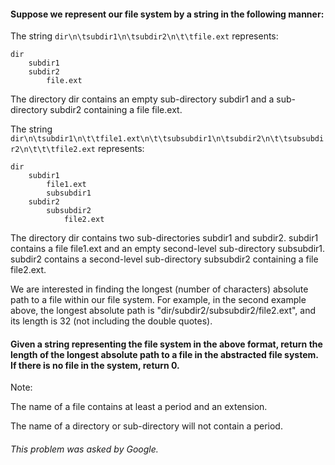 #### Suppose we represent our file system by a string in the following manner:

The string `dir\n\tsubdir1\n\tsubdir2\n\t\tfile.ext` represents:

```
dir
    subdir1
    subdir2
        file.ext
```

The directory dir contains an empty sub-directory subdir1 and a sub-directory subdir2 containing a file file.ext.

The string `dir\n\tsubdir1\n\t\tfile1.ext\n\t\tsubsubdir1\n\tsubdir2\n\t\tsubsubdir2\n\t\t\tfile2.ext` represents:

```
dir
    subdir1
        file1.ext
        subsubdir1
    subdir2
        subsubdir2
            file2.ext
```

The directory dir contains two sub-directories subdir1 and subdir2. subdir1 contains a file file1.ext and an empty second-level sub-directory subsubdir1. subdir2 contains a second-level sub-directory subsubdir2 containing a file file2.ext.

We are interested in finding the longest (number of characters) absolute path to a file within our file system. For example, in the second example above, the longest absolute path is "dir/subdir2/subsubdir2/file2.ext", and its length is 32 (not including the double quotes).

#### Given a string representing the file system in the above format, return the length of the longest absolute path to a file in the abstracted file system. If there is no file in the system, return 0.
Note:

The name of a file contains at least a period and an extension.

The name of a directory or sub-directory will not contain a period.

###### This problem was asked by Google.
